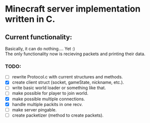 # Minecraft server implementation written in C.

## Current functionality:
Basically, it can do nothing.... Yet :) \
The only functionality now is recieving packets and printing their data.

### TODO:
  - [ ] rewrite Protocol.c with current structures and methods.
  - [x] create client struct (socket, gameState, nickname, etc.).
  - [ ] write basic world loader or something like that.
  - [ ] make possible for player to join world.
  - [x] make possible multiple connections.
  - [x] handle multiple packits in one recv.
  - [ ] make server pingable.
  - [ ] create packetizer (method to create packets).